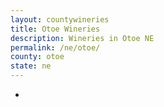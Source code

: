 ```yaml
---
layout: countywineries
title: Otoe Wineries
description: Wineries in Otoe NE
permalink: /ne/otoe/
county: otoe
state: ne
---
```

-
